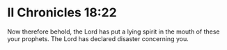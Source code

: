 # II Chronicles 18:22

Now therefore behold, the Lord has put a lying spirit in the mouth of these your prophets. The Lord has declared disaster concerning you.
